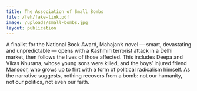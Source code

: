 ```yaml
---
title: The Association of Small Bombs
file: /feh/fake-link.pdf
image: /uploads/small-bombs.jpg
layout: publication
---
```


A finalist for the National Book Award, Mahajan’s novel — smart, devastating and unpredictable — opens with a Kashmiri terrorist attack in a Delhi market, then follows the lives of those affected. This includes Deepa and Vikas Khurana, whose young sons were killed, and the boys’ injured friend Mansoor, who grows up to flirt with a form of political radicalism himself. As the narrative suggests, nothing recovers from a bomb: not our humanity, not our politics, not even our faith.
